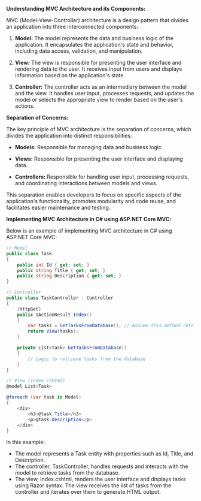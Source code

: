 **Understanding MVC Architecture and its Components:**

MVC (Model-View-Controller) architecture is a design pattern that divides an application into three interconnected components:

1. **Model:** The model represents the data and business logic of the application. It encapsulates the application's state and behavior, including data access, validation, and manipulation.

2. **View:** The view is responsible for presenting the user interface and rendering data to the user. It receives input from users and displays information based on the application's state.

3. **Controller:** The controller acts as an intermediary between the model and the view. It handles user input, processes requests, and updates the model or selects the appropriate view to render based on the user's actions.

**Separation of Concerns:**

The key principle of MVC architecture is the separation of concerns, which divides the application into distinct responsibilities:

- **Models:** Responsible for managing data and business logic.
  
- **Views:** Responsible for presenting the user interface and displaying data.
  
- **Controllers:** Responsible for handling user input, processing requests, and coordinating interactions between models and views.

This separation enables developers to focus on specific aspects of the application's functionality, promotes modularity and code reuse, and facilitates easier maintenance and testing.

**Implementing MVC Architecture in C# using ASP.NET Core MVC:**

Below is an example of implementing MVC architecture in C# using ASP.NET Core MVC:

```csharp
// Model
public class Task
{
    public int Id { get; set; }
    public string Title { get; set; }
    public string Description { get; set; }
}

// Controller
public class TaskController : Controller
{
    [HttpGet]
    public IActionResult Index()
    {
        var tasks = GetTasksFromDatabase(); // Assume this method retrieves tasks from the database
        return View(tasks);
    }

    private List<Task> GetTasksFromDatabase()
    {
        // Logic to retrieve tasks from the database
    }
}

// View (Index.cshtml)
@model List<Task>

@foreach (var task in Model)
{
    <div>
        <h3>@task.Title</h3>
        <p>@task.Description</p>
    </div>
}
```

In this example:
- The model represents a Task entity with properties such as Id, Title, and Description.
- The controller, TaskController, handles requests and interacts with the model to retrieve tasks from the database.
- The view, Index.cshtml, renders the user interface and displays tasks using Razor syntax. The view receives the list of tasks from the controller and iterates over them to generate HTML output.